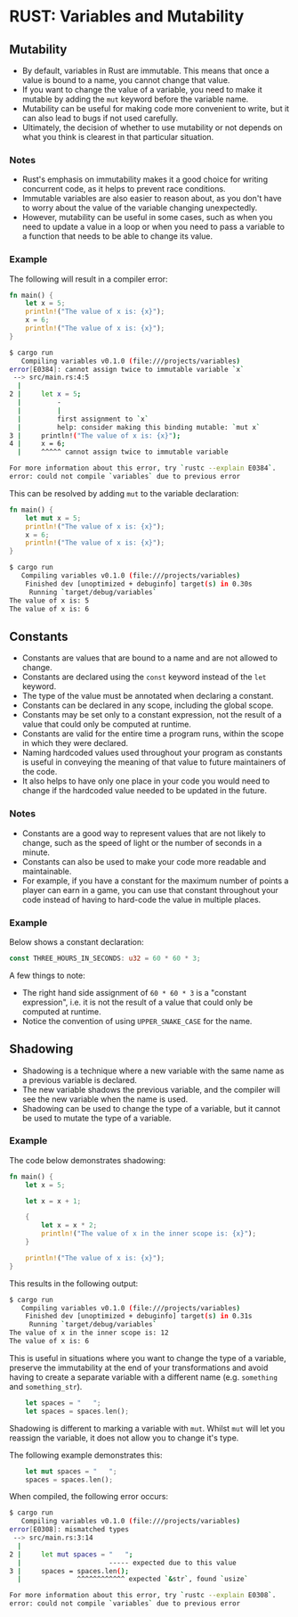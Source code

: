 # RUST: Variables and Mutability

## Mutability

* By default, variables in Rust are immutable. This means that once a value is bound to a name, you cannot change that value.
* If you want to change the value of a variable, you need to make it mutable by adding the `mut` keyword before the variable name.
* Mutability can be useful for making code more convenient to write, but it can also lead to bugs if not used carefully.
* Ultimately, the decision of whether to use mutability or not depends on what you think is clearest in that particular situation.

### Notes

* Rust's emphasis on immutability makes it a good choice for writing concurrent code, as it helps to prevent race conditions.
* Immutable variables are also easier to reason about, as you don't have to worry about the value of the variable changing unexpectedly.
* However, mutability can be useful in some cases, such as when you need to update a value in a loop or when you need to pass a variable to a function that needs to be able to change its value.

### Example

The following will result in a compiler error:

```rust
fn main() {
    let x = 5;
    println!("The value of x is: {x}");
    x = 6;
    println!("The value of x is: {x}");
}
```

```bash
$ cargo run
   Compiling variables v0.1.0 (file:///projects/variables)
error[E0384]: cannot assign twice to immutable variable `x`
 --> src/main.rs:4:5
  |
2 |     let x = 5;
  |         -
  |         |
  |         first assignment to `x`
  |         help: consider making this binding mutable: `mut x`
3 |     println!("The value of x is: {x}");
4 |     x = 6;
  |     ^^^^^ cannot assign twice to immutable variable

For more information about this error, try `rustc --explain E0384`.
error: could not compile `variables` due to previous error
```

This can be resolved by adding `mut` to the variable declaration:

```rust
fn main() {
    let mut x = 5;
    println!("The value of x is: {x}");
    x = 6;
    println!("The value of x is: {x}");
}
```

```bash
$ cargo run
   Compiling variables v0.1.0 (file:///projects/variables)
    Finished dev [unoptimized + debuginfo] target(s) in 0.30s
     Running `target/debug/variables`
The value of x is: 5
The value of x is: 6
```

## Constants

* Constants are values that are bound to a name and are not allowed to change.
* Constants are declared using the `const` keyword instead of the `let` keyword.
* The type of the value must be annotated when declaring a constant.
* Constants can be declared in any scope, including the global scope.
* Constants may be set only to a constant expression, not the result of a value that could only be computed at runtime.
* Constants are valid for the entire time a program runs, within the scope in which they were declared.
* Naming hardcoded values used throughout your program as constants is useful in conveying the meaning of that value to future maintainers of the code.
* It also helps to have only one place in your code you would need to change if the hardcoded value needed to be updated in the future.

### Notes

* Constants are a good way to represent values that are not likely to change, such as the speed of light or the number of seconds in a minute.
* Constants can also be used to make your code more readable and maintainable.
* For example, if you have a constant for the maximum number of points a player can earn in a game, you can use that constant throughout your code instead of having to hard-code the value in multiple places.

### Example

Below shows a constant declaration:

```rust
const THREE_HOURS_IN_SECONDS: u32 = 60 * 60 * 3;
```

A few things to note:

* The right hand side assignment of `60 * 60 * 3` is a "constant expression", i.e. it is not the result of a value that could only be computed at runtime.
* Notice the convention of using `UPPER_SNAKE_CASE` for the name.

## Shadowing

* Shadowing is a technique where a new variable with the same name as a previous variable is declared.
* The new variable shadows the previous variable, and the compiler will see the new variable when the name is used.
* Shadowing can be used to change the type of a variable, but it cannot be used to mutate the type of a variable.

### Example

The code below demonstrates shadowing:

```rust
fn main() {
    let x = 5;

    let x = x + 1;

    {
        let x = x * 2;
        println!("The value of x in the inner scope is: {x}");
    }

    println!("The value of x is: {x}");
}
```

This results in the following output:

```bash
$ cargo run
   Compiling variables v0.1.0 (file:///projects/variables)
    Finished dev [unoptimized + debuginfo] target(s) in 0.31s
     Running `target/debug/variables`
The value of x in the inner scope is: 12
The value of x is: 6
```

This is useful in situations where you want to change the type of a variable, preserve the immutability at the end of your transformations and avoid having to create a separate variable with a different name (e.g. `something` and `something_str`).

```rust
    let spaces = "   ";
    let spaces = spaces.len();
```

Shadowing is different to marking a variable with `mut`. Whilst `mut` will let you reassign the variable, it does not allow you to change it's type.

The following example demonstrates this:

```rust
    let mut spaces = "   ";
    spaces = spaces.len();
```

When compiled, the following error occurs:


```bash
$ cargo run
   Compiling variables v0.1.0 (file:///projects/variables)
error[E0308]: mismatched types
 --> src/main.rs:3:14
  |
2 |     let mut spaces = "   ";
  |                      ----- expected due to this value
3 |     spaces = spaces.len();
  |              ^^^^^^^^^^^^ expected `&str`, found `usize`

For more information about this error, try `rustc --explain E0308`.
error: could not compile `variables` due to previous error
```
